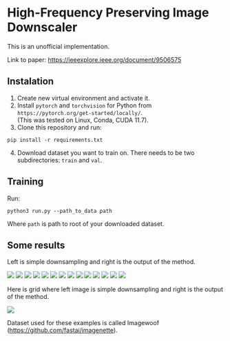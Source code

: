 # High-Frequency Preserving Image Downscaler

This is an unofficial implementation. 

Link to paper: https://ieeexplore.ieee.org/document/9506575

## Instalation
1. Create new virtual environment and activate it.
2. Install `pytorch` and `torchvision` for Python from `https://pytorch.org/get-started/locally/`.\
   (This was tested on Linux, Conda, CUDA 11.7).
3. Clone this repository and run:
```
pip install -r requirements.txt
```
4. Download dataset you want to train on. There needs to be two subdirectories: `train` and `val`.

## Training
Run:
```
python3 run.py --path_to_data path
```
Where `path` is path to root of your downloaded dataset.

## Some results

Left is simple downsampling and right is the output of the method.

![](results/reference0_13.png) ![](results/result0_13.png)
![](results/reference10_13.png) ![](results/result10_13.png)
![](results/reference10_21.png) ![](results/result10_21.png)
![](results/reference21_22.png) ![](results/result21_22.png)
![](results/reference27_12.png) ![](results/result27_12.png)
![](results/reference4_15.png) ![](results/result4_15.png)
![](results/reference7_14.png) ![](results/result7_14.png)



Here is grid where left image is simple downsampling and right is the output of the method.

![](results/grid.jpg)

Dataset used for these examples is called Imagewoof (https://github.com/fastai/imagenette).
